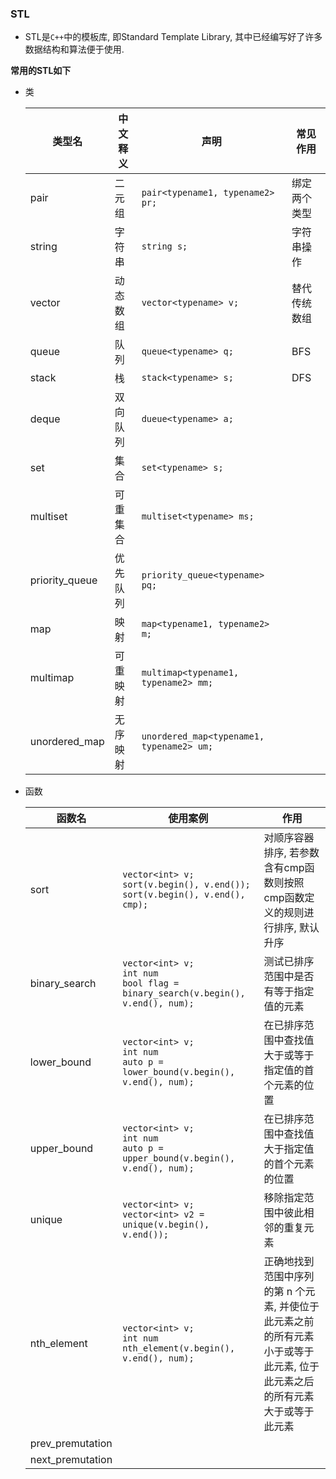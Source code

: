 ### STL

- STL是`C++`中的模板库, 即Standard Template Library, 其中已经编写好了许多数据结构和算法便于使用.

**常用的STL如下**

- 类

  | 类型名         | 中文释义 | 声明                          | 常见作用     |
  | -------------- | -------- | ------------------------------------ | ------------ |
  | pair           | 二元组   | `pair<typename1, typename2> pr;` | 绑定两个类型 |
  | string         | 字符串   | `string s;`                      | 字符串操作   |
  | vector         | 动态数组 | `vector<typename> v;`           | 替代传统数组 |
  | queue          | 队列     | `queue<typename> q;`             | BFS          |
  | stack          | 栈       | `stack<typename> s;`                 | DFS          |
  | deque          | 双向队列 | `dueue<typename> a;` |              |
  | set            | 集合     | `set<typename> s;` |              |
  | multiset       | 可重集合 | `multiset<typename> ms;` |              |
  | priority_queue | 优先队列 | `priority_queue<typename> pq;` |              |
  | map            | 映射     | `map<typename1, typename2> m;` |              |
  | multimap       | 可重映射 | `multimap<typename1, typename2> mm;` |              |
  | unordered_map  | 无序映射 | `unordered_map<typename1, typename2> um;` |              |

- 函数

  | 函数名           | 使用案例                                                     | 作用                                                         |
  | ---------------- | ------------------------------------------------------------ | ------------------------------------------------------------ |
  | sort             | `vector<int> v;`<br>`sort(v.begin(), v.end());`<br>`sort(v.begin(), v.end(), cmp);` | 对顺序容器排序, 若参数含有cmp函数则按照cmp函数定义的规则进行排序, 默认升序 |
  | binary_search    | `vector<int> v;`<br/>`int num `<br> `bool flag = binary_search(v.begin(), v.end(), num);` | 测试已排序范围中是否有等于指定值的元素                       |
  | lower_bound      | `vector<int> v;`<br/>`int num `<br/> `auto p = lower_bound(v.begin(), v.end(), num);` | 在已排序范围中查找值大于或等于指定值的首个元素的位置         |
  | upper_bound      | `vector<int> v;`<br/>`int num `<br/> `auto p = upper_bound(v.begin(), v.end(), num);` | 在已排序范围中查找值大于指定值的首个元素的位置               |
  | unique           | `vector<int> v;`<br/>`vector<int> v2 = unique(v.begin(), v.end());` | 移除指定范围中彼此相邻的重复元素                             |
  | nth_element      | `vector<int> v;`<br/>`int num `<br/>`nth_element(v.begin(), v.end(), num);` | 正确地找到范围中序列的第 n 个元素, 并使位于此元素之前的所有元素小于或等于此元素, 位于此元素之后的所有元素大于或等于此元素 |
  | prev_premutation |                                                              |                                                              |
  | next_premutation |                                                              |                                                              |

  
